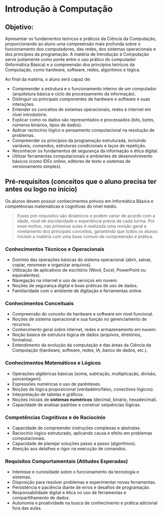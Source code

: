 # Introdução à Computação

## Objetivo:
Apresentar os fundamentos teóricos e práticos da Ciência da Computação, proporcionando ao aluno uma compreensão mais profunda sobre o funcionamento dos computadores, das redes, dos sistemas operacionais e dos princípios da programação.
A matéria de Introdução à Computação serve justamente como ponte entre o uso prático do computador (Informática Básica) e a compreensão dos princípios teóricos da Computação, como hardware, software, redes, algoritmos e lógica.

Ao final da matéria, o aluno será capaz de:
- Compreender a estrutura e o funcionamento interno de um computador (arquitetura básica e ciclo de processamento da informação).
- Distinguir os principais componentes de hardware e software e suas interações.
- Entender os conceitos de sistemas operacionais, redes e internet em nível introdutório.
- Explicar como os dados são representados e processados (bits, bytes, números binários, tipos de dados).
- Aplicar raciocínio lógico e pensamento computacional na resolução de problemas.
- Compreender os princípios da programação estruturada, incluindo variáveis, comandos, estruturas condicionais e laços de repetição.
- Reconhecer os fundamentos de segurança da informação e ética digital.
- Utilizar ferramentas computacionais e ambientes de desenvolvimento básicos (como IDEs online, editores de texto e sistemas de versionamento simples).

## Pré-requisitos (conceitos que o aluno precisa ter antes ou logo no início)
Os alunos devem possuir conhecimentos prévios em Informática Básica e competências 
matemáticas e cognitivas do nível médio.
> Esses pré-requisitos são dinâmicos e podem variar de acordo com a idade, nível de escolaridade e experiência prévia de cada turma.
> Por esse motivo, nas primeiras aulas é realizada uma revisão geral e nivelamento dos principais conceitos, 
> garantindo que todos os alunos iniciem a matéria com uma base comum de compreensão e prática.

### Conhecimentos Técnicos e Operacionais
- Domínio das operações básicas do sistema operacional (abrir, salvar, copiar, renomear e organizar arquivos).
- Utilização de aplicativos de escritório (Word, Excel, PowerPoint ou equivalentes).
- Navegação na internet e uso de serviços em nuvem.
- Noções de segurança digital e boas práticas de uso de dados.
- Familiaridade com o ambiente de digitação e ferramentas online.

### Conhecimentos Conceituais
- Compreensão do conceito de hardware e software em nível funcional.
- Noções de sistema operacional e sua função no gerenciamento de recursos.
- Conhecimento geral sobre internet, redes e armazenamento em nuvem.
- Noção básica de estrutura lógica de dados (arquivos, diretórios, formatos).
- Entendimento da evolução da computação e das áreas da Ciência da Computação (hardware, software, redes, IA, banco de dados, etc.).

### Conhecimentos Matemáticos e Lógicos
- Operações algébricas básicas (soma, subtração, multiplicação, divisão, porcentagem).
- Expressões numéricas e uso de parênteses.
- Noções de lógica proposicional (verdadeiro/falso, conectivos lógicos).
- Interpretação de tabelas e gráficos.
- Noções iniciais de **sistemas numéricos** (decimal, binário, hexadecimal).
- Capacidade de analisar padrões e construir sequências lógicas.

### Competências Cognitivas e de Raciocínio
- Capacidade de compreender instruções complexas e abstratas.
- Raciocínio lógico estruturado, aplicando causa e efeito em problemas computacionais.
- Capacidade de planejar soluções passo a passo (algoritmos).
- Atenção aos detalhes e rigor na execução de comandos.

### Requisitos Comportamentais (Atitudes Esperadas)
* Interesse e curiosidade sobre o funcionamento da tecnologia e sistemas.
* Disposição para resolver problemas e experimentar novas ferramentas.
* Persistência e paciência diante de erros e desafios de programação.
* Responsabilidade digital e ética no uso de ferramentas e compartilhamento de dados.
* Autonomia e proatividade na busca de conhecimento e prática adicional fora das aulas.
